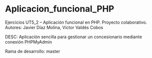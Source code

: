 # Aplicacion_funcional_PHP
Ejercicios UT5_2 – Aplicación funcional  en PHP. Proyecto colaborativo.
Autores: Javier Díaz Molina, Victor Valdés Cobos

DESC: Aplicación sencilla para gestionar un concesionario mediante conexión PHPMyAdmin

Rama de desarrollo: master



